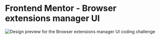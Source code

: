 # Frontend Mentor - Browser extensions manager UI

![Design preview for the Browser extensions manager UI coding challenge](./preview.jpg)

